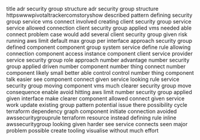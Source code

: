 title adr security group structure adr security group structure httpswwwpivotaltrackercomstoryshow described pattern defining security group service vms connect involved creating client security group service service allowed connection client security group applied vms needed able connect problem case would add several client security group given risk running aws limit default max group per interface approach security group defined component component group system service define rule allowing connection component access instance component client service provider service security group role approach number advantage number security group applied driven number component number thing connect number component likely small better able control control number thing component talk easier see component connect given service looking rule service security group moving component vms much clearer security group move consequence enable avoid hitting aws limit number security group applied given interface make clearer component allowed connect given service work update existing group pattern potential issue there possibility cycle terraform dependency graph component initiate connection avoided awssecuritygrouprule terraform resource instead defining rule inline awssecuritygroup looking given harder see service connects seen major problem possible create tooling visualise without much effort